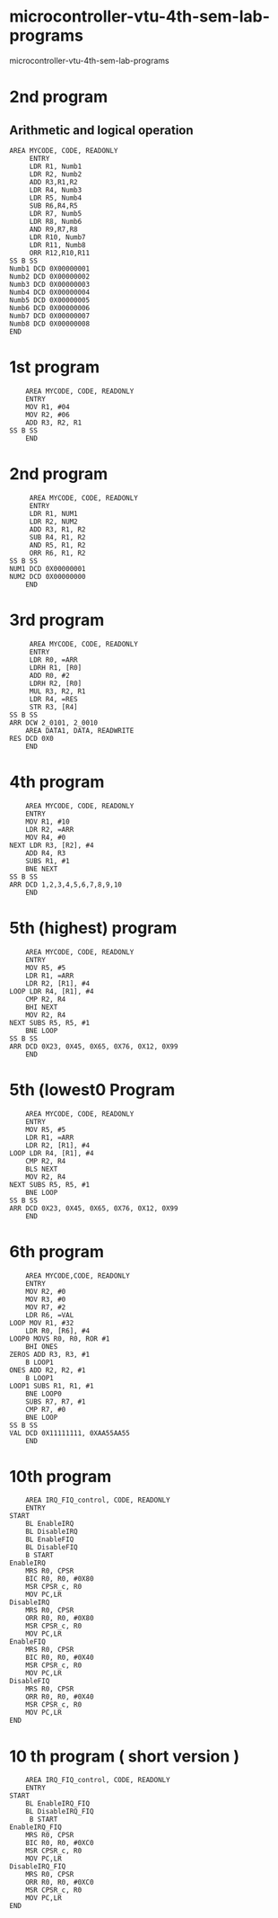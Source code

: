 # microcontroller-vtu-4th-sem-lab-programs
microcontroller-vtu-4th-sem-lab-programs

# 2nd program
## Arithmetic and logical operation 
	AREA MYCODE, CODE, READONLY
		 ENTRY
		 LDR R1, Numb1
		 LDR R2, Numb2
		 ADD R3,R1,R2
		 LDR R4, Numb3
		 LDR R5, Numb4
		 SUB R6,R4,R5
		 LDR R7, Numb5
		 LDR R8, Numb6
		 AND R9,R7,R8
		 LDR R10, Numb7
		 LDR R11, Numb8
		 ORR R12,R10,R11
	SS B SS
	Numb1 DCD 0X00000001
	Numb2 DCD 0X00000002
	Numb3 DCD 0X00000003
	Numb4 DCD 0X00000004
	Numb5 DCD 0X00000005
	Numb6 DCD 0X00000006
	Numb7 DCD 0X00000007
	Numb8 DCD 0X00000008
	END
	
# 1st program	
		AREA MYCODE, CODE, READONLY
		ENTRY
		MOV R1, #04
		MOV R2, #06
		ADD R3, R2, R1
	SS B SS
		END	


# 2nd program
		 AREA MYCODE, CODE, READONLY
		 ENTRY
		 LDR R1, NUM1
		 LDR R2, NUM2
		 ADD R3, R1, R2
		 SUB R4, R1, R2
		 AND R5, R1, R2
		 ORR R6, R1, R2
	SS B SS
	NUM1 DCD 0X00000001
	NUM2 DCD 0X00000000
		END
		
# 3rd program	
		 AREA MYCODE, CODE, READONLY
		 ENTRY
		 LDR R0, =ARR
		 LDRH R1, [R0]
		 ADD R0, #2
		 LDRH R2, [R0]
		 MUL R3, R2, R1
		 LDR R4, =RES
		 STR R3, [R4]
	SS B SS
	ARR DCW 2_0101, 2_0010
		AREA DATA1, DATA, READWRITE
	RES DCD 0X0
		END
		

# 4th program
		AREA MYCODE, CODE, READONLY
		ENTRY
		MOV R1, #10
		LDR R2, =ARR
		MOV R4, #0
	NEXT LDR R3, [R2], #4
		ADD R4, R3
		SUBS R1, #1
		BNE NEXT
	SS B SS
	ARR DCD 1,2,3,4,5,6,7,8,9,10
		END
		

# 5th (highest) program
		AREA MYCODE, CODE, READONLY
		ENTRY
		MOV R5, #5
		LDR R1, =ARR
		LDR R2, [R1], #4
	LOOP LDR R4, [R1], #4
		CMP R2, R4
		BHI NEXT
		MOV R2, R4
	NEXT SUBS R5, R5, #1
		BNE LOOP
	SS B SS
	ARR DCD 0X23, 0X45, 0X65, 0X76, 0X12, 0X99
		END
		

# 5th (lowest0 Program
		AREA MYCODE, CODE, READONLY
		ENTRY
		MOV R5, #5
		LDR R1, =ARR
		LDR R2, [R1], #4
	LOOP LDR R4, [R1], #4
		CMP R2, R4
		BLS NEXT
		MOV R2, R4
	NEXT SUBS R5, R5, #1
		BNE LOOP
	SS B SS
	ARR DCD 0X23, 0X45, 0X65, 0X76, 0X12, 0X99
		END
		

# 6th program
		AREA MYCODE,CODE, READONLY
		ENTRY
		MOV R2, #0
		MOV R3, #0
		MOV R7, #2
		LDR R6, =VAL
	LOOP MOV R1, #32
		LDR R0, [R6], #4
	LOOP0 MOVS R0, R0, ROR #1
		BHI ONES
	ZEROS ADD R3, R3, #1
		B LOOP1
	ONES ADD R2, R2, #1
		B LOOP1
	LOOP1 SUBS R1, R1, #1
		BNE LOOP0
		SUBS R7, R7, #1
		CMP R7, #0
		BNE LOOP
	SS B SS
	VAL DCD 0X11111111, 0XAA55AA55
		END
		

# 10th program
		AREA IRQ_FIQ_control, CODE, READONLY
		ENTRY
	START
		BL EnableIRQ
		BL DisableIRQ
		BL EnableFIQ
		BL DisableFIQ
		B START
	EnableIRQ
		MRS R0, CPSR
		BIC R0, R0, #0X80
		MSR CPSR_c, R0
		MOV PC,LR
	DisableIRQ
		MRS R0, CPSR
		ORR R0, R0, #0X80
		MSR CPSR_c, R0
		MOV PC,LR
	EnableFIQ
		MRS R0, CPSR
		BIC R0, R0, #0X40
		MSR CPSR_c, R0
		MOV PC,LR
	DisableFIQ
		MRS R0, CPSR
		ORR R0, R0, #0X40
		MSR CPSR_c, R0
		MOV PC,LR	 
	END


# 10 th program ( short version )
		AREA IRQ_FIQ_control, CODE, READONLY
		ENTRY
	START
		BL EnableIRQ_FIQ
		BL DisableIRQ_FIQ
		 B START
	EnableIRQ_FIQ
		MRS R0, CPSR
		BIC R0, R0, #0XC0
		MSR CPSR_c, R0
		MOV PC,LR
	DisableIRQ_FIQ
		MRS R0, CPSR
		ORR R0, R0, #0XC0
		MSR CPSR_c, R0
		MOV PC,LR	 
	END
